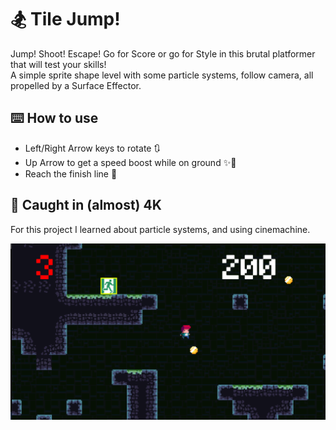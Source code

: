 # :snowboarder: Tile Jump!

Jump! Shoot! Escape! Go for Score or go for Style in this brutal platformer that will test your skills! <br />
A simple sprite shape level with some particle systems, follow camera, all propelled by a Surface Effector.

## :keyboard: How to use

- Left/Right Arrow keys to rotate :arrows_clockwise:
- Up Arrow to get a speed boost while on ground :sparkles::athletic_shoe:
- Reach the finish line :checkered_flag:

## :camera_flash: Caught in (almost) 4K
For this project I learned about particle systems, and using cinemachine.

![](https://github.com/BPSCrash/TileJump/blob/main/tilejump.png)
